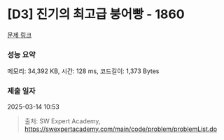 # [D3] 진기의 최고급 붕어빵 - 1860 

[문제 링크](https://swexpertacademy.com/main/code/problem/problemDetail.do?contestProbId=AV5LsaaqDzYDFAXc) 

### 성능 요약

메모리: 34,392 KB, 시간: 128 ms, 코드길이: 1,373 Bytes

### 제출 일자

2025-03-14 10:53



> 출처: SW Expert Academy, https://swexpertacademy.com/main/code/problem/problemList.do